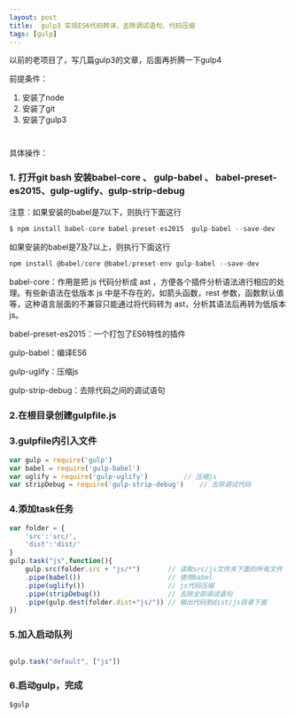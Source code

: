 ```yaml
---
layout: post
title:  gulp3 实现ES6代码转译、去除调试语句、代码压缩
tags: [gulp]
---
```



以前的老项目了，写几篇gulp3的文章，后面再折腾一下gulp4

前提条件：
1. 安装了node
2. 安装了git
3. 安装了gulp3
#
具体操作：

### 1. 打开git bash 安装babel-core 、 gulp-babel 、 babel-preset-es2015、gulp-uglify、gulp-strip-debug

注意：如果安装的babel是7以下，则执行下面这行
```javascript
$ npm install babel-core babel-preset-es2015  gulp-babel --save-dev
```
如果安装的babel是7及7以上，则执行下面这行
```javascript
npm install @babel/core @babel/preset-env gulp-babel --save-dev

```
babel-core：作用是把 js 代码分析成 ast ，方便各个插件分析语法进行相应的处理。有些新语法在低版本 js 中是不存在的，如箭头函数，rest 参数，函数默认值等，这种语言层面的不兼容只能通过将代码转为 ast，分析其语法后再转为低版本 js。

babel-preset-es2015：一个打包了ES6特性的插件

gulp-babel：编译ES6
 
gulp-uglify：压缩js

gulp-strip-debug：去除代码之间的调试语句


### 2.在根目录创建gulpfile.js

### 3.gulpfile内引入文件
```javascript
var gulp = require('gulp')
var babel = require('gulp-babel')
var uglify = require('gulp-uglify')         // 压缩js
var stripDebug = require('gulp-strip-debug')    // 去除调试代码
```
  
### 4.添加task任务
```javascript
var folder = {
    'src':'src/',
    'dist':'dist/'
}
gulp.task("js",function(){
    gulp.src(folder.src + "js/*")       // 读取src/js文件夹下面的所有文件
    .pipe(babel())                      // 使用babel
    .pipe(uglify())                     // js代码压缩
    .pipe(stripDebug())                 // 去除全部调试语句
    .pipe(gulp.dest(folder.dist+"js/")) // 输出代码到dist/js目录下面
})
```

### 5.加入启动队列
```javascript

gulp.task("default", ["js"])
```

### 6.启动gulp，完成
```
$gulp
```

